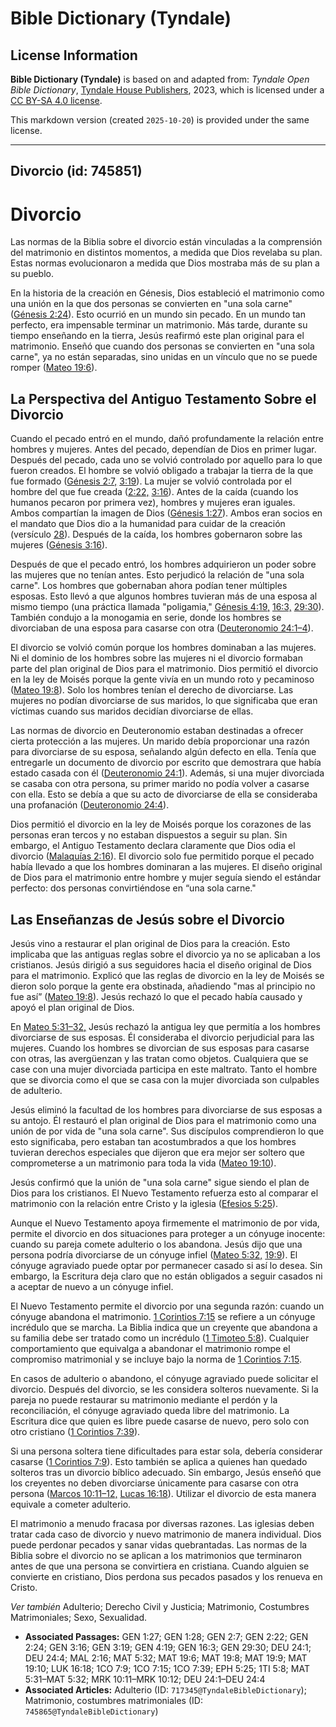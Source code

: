 # Bible Dictionary (Tyndale)

## License Information

**Bible Dictionary (Tyndale)** is based on and adapted from: _Tyndale Open Bible Dictionary_, [Tyndale House Publishers](https://tyndaleopenresources.com/), 2023, which is licensed under a [CC BY-SA 4.0 license](https://creativecommons.org/licenses/by-sa/4.0/legalcode.en).

This markdown version (created `2025-10-20`) is provided under the same license.



--------------------------------

## Divorcio (id: 745851)

Divorcio
========

Las normas de la Biblia sobre el divorcio están vinculadas a la comprensión del matrimonio en distintos momentos, a medida que Dios revelaba su plan. Estas normas evolucionaron a medida que Dios mostraba más de su plan a su pueblo.

En la historia de la creación en Génesis, Dios estableció el matrimonio como una unión en la que dos personas se convierten en "una sola carne" ([Génesis 2:24](https://ref.ly/Gen2:24)). Esto ocurrió en un mundo sin pecado. En un mundo tan perfecto, era impensable terminar un matrimonio. Más tarde, durante su tiempo enseñando en la tierra, Jesús reafirmó este plan original para el matrimonio. Enseñó que cuando dos personas se convierten en "una sola carne", ya no están separadas, sino unidas en un vínculo que no se puede romper ([Mateo 19:6](https://ref.ly/Matt19:6)).

La Perspectiva del Antiguo Testamento Sobre el Divorcio
-------------------------------------------------------

Cuando el pecado entró en el mundo, dañó profundamente la relación entre hombres y mujeres. Antes del pecado, dependían de Dios en primer lugar. Después del pecado, cada uno se volvió controlado por aquello para lo que fueron creados. El hombre se volvió obligado a trabajar la tierra de la que fue formado ([Génesis 2:7,](https://ref.ly/Gen2:7) [3:19](https://ref.ly/Gen3:19)). La mujer se volvió controlada por el hombre del que fue creada ([2:22,](https://ref.ly/Gen2:22) [3:16](https://ref.ly/Gen3:16)). Antes de la caída (cuando los humanos pecaron por primera vez), hombres y mujeres eran iguales. Ambos compartían la imagen de Dios ([Génesis 1:27](https://ref.ly/Gen1:27)). Ambos eran socios en el mandato que Dios dio a la humanidad para cuidar de la creación (versículo [28](https://ref.ly/Gen1:28)). Después de la caída, los hombres gobernaron sobre las mujeres ([Génesis 3:16](https://ref.ly/Gen3:16)).

Después de que el pecado entró, los hombres adquirieron un poder sobre las mujeres que no tenían antes. Esto perjudicó la relación de "una sola carne". Los hombres que gobernaban ahora podían tener múltiples esposas. Esto llevó a que algunos hombres tuvieran más de una esposa al mismo tiempo (una práctica llamada "poligamia," [Génesis 4:19,](https://ref.ly/Gen4:19) [16:3,](https://ref.ly/Gen16:3) [29:30](https://ref.ly/Gen29:30)). También condujo a la monogamia en serie, donde los hombres se divorciaban de una esposa para casarse con otra ([Deuteronomio 24:1–4](https://ref.ly/Deut24:1-Deut24:4)).

El divorcio se volvió común porque los hombres dominaban a las mujeres. Ni el dominio de los hombres sobre las mujeres ni el divorcio formaban parte del plan original de Dios para el matrimonio. Dios permitió el divorcio en la ley de Moisés porque la gente vivía en un mundo roto y pecaminoso ([Mateo 19:8](https://ref.ly/Matt19:8)). Solo los hombres tenían el derecho de divorciarse. Las mujeres no podían divorciarse de sus maridos, lo que significaba que eran víctimas cuando sus maridos decidían divorciarse de ellas.

Las normas de divorcio en Deuteronomio estaban destinadas a ofrecer cierta protección a las mujeres. Un marido debía proporcionar una razón para divorciarse de su esposa, señalando algún defecto en ella. Tenía que entregarle un documento de divorcio por escrito que demostrara que había estado casada con él ([Deuteronomio 24:1](https://ref.ly/Deut24:1)). Además, si una mujer divorciada se casaba con otra persona, su primer marido no podía volver a casarse con ella. Esto se debía a que su acto de divorciarse de ella se consideraba una profanación ([Deuteronomio 24:4](https://ref.ly/Deut24:4)).

Dios permitió el divorcio en la ley de Moisés porque los corazones de las personas eran tercos y no estaban dispuestos a seguir su plan. Sin embargo, el Antiguo Testamento declara claramente que Dios odia el divorcio ([Malaquías 2:16](https://ref.ly/Mal2:16)). El divorcio solo fue permitido porque el pecado había llevado a que los hombres dominaran a las mujeres. El diseño original de Dios para el matrimonio entre hombre y mujer seguía siendo el estándar perfecto: dos personas convirtiéndose en “una sola carne."

Las Enseñanzas de Jesús sobre el Divorcio
-----------------------------------------

Jesús vino a restaurar el plan original de Dios para la creación. Esto implicaba que las antiguas reglas sobre el divorcio ya no se aplicaban a los cristianos. Jesús dirigió a sus seguidores hacia el diseño original de Dios para el matrimonio. Explicó que las reglas de divorcio en la ley de Moisés se dieron solo porque la gente era obstinada, añadiendo "mas al principio no fue así” ([Mateo 19:8](https://ref.ly/Matt19:8)). Jesús rechazó lo que el pecado había causado y apoyó el plan original de Dios.

En [Mateo 5:31–32,](https://ref.ly/Matt5:31-Matt5:32) Jesús rechazó la antigua ley que permitía a los hombres divorciarse de sus esposas. Él consideraba el divorcio perjudicial para las mujeres. Cuando los hombres se divorcian de sus esposas para casarse con otras, las avergüenzan y las tratan como objetos. Cualquiera que se case con una mujer divorciada participa en este maltrato. Tanto el hombre que se divorcia como el que se casa con la mujer divorciada son culpables de adulterio.

Jesús eliminó la facultad de los hombres para divorciarse de sus esposas a su antojo. Él restauró el plan original de Dios para el matrimonio como una unión de por vida de "una sola carne". Sus discípulos comprendieron lo que esto significaba, pero estaban tan acostumbrados a que los hombres tuvieran derechos especiales que dijeron que era mejor ser soltero que comprometerse a un matrimonio para toda la vida ([Mateo 19:10](https://ref.ly/Matt19:10)).

Jesús confirmó que la unión de "una sola carne" sigue siendo el plan de Dios para los cristianos. El Nuevo Testamento refuerza esto al comparar el matrimonio con la relación entre Cristo y la iglesia ([Efesios 5:25](https://ref.ly/Eph5:25)).

Aunque el Nuevo Testamento apoya firmemente el matrimonio de por vida, permite el divorcio en dos situaciones para proteger a un cónyuge inocente: cuando su pareja comete adulterio o los abandona. Jesús dijo que una persona podría divorciarse de un cónyuge infiel ([Mateo 5:32,](https://ref.ly/Matt5:32) [19:9](https://ref.ly/Matt19:9)). El cónyuge agraviado puede optar por permanecer casado si así lo desea. Sin embargo, la Escritura deja claro que no están obligados a seguir casados ni a aceptar de nuevo a un cónyuge infiel.

El Nuevo Testamento permite el divorcio por una segunda razón: cuando un cónyuge abandona el matrimonio. [1 Corintios 7:15](https://ref.ly/1Cor7:15) se refiere a un cónyuge incrédulo que se marcha. La Biblia indica que un creyente que abandona a su familia debe ser tratado como un incrédulo ([1 Timoteo 5:8](https://ref.ly/1Tim5:8)). Cualquier comportamiento que equivalga a abandonar el matrimonio rompe el compromiso matrimonial y se incluye bajo la norma de [1 Corintios 7:15](https://ref.ly/1Cor7:15).

En casos de adulterio o abandono, el cónyuge agraviado puede solicitar el divorcio. Después del divorcio, se les considera solteros nuevamente. Si la pareja no puede restaurar su matrimonio mediante el perdón y la reconciliación, el cónyuge agraviado queda libre del matrimonio. La Escritura dice que quien es libre puede casarse de nuevo, pero solo con otro cristiano ([1 Corintios 7:39](https://ref.ly/1Cor7:39)).

Si una persona soltera tiene dificultades para estar sola, debería considerar casarse ([1 Corintios 7:9](https://ref.ly/1Cor7:9)). Esto también se aplica a quienes han quedado solteros tras un divorcio bíblico adecuado. Sin embargo, Jesús enseñó que los creyentes no deben divorciarse únicamente para casarse con otra persona ([Marcos 10:11–12,](https://ref.ly/Mark10:11-Mark10:12) [Lucas 16:18](https://ref.ly/Luke16:18)). Utilizar el divorcio de esta manera equivale a cometer adulterio.

El matrimonio a menudo fracasa por diversas razones. Las iglesias deben tratar cada caso de divorcio y nuevo matrimonio de manera individual. Dios puede perdonar pecados y sanar vidas quebrantadas. Las normas de la Biblia sobre el divorcio no se aplican a los matrimonios que terminaron antes de que una persona se convirtiera en cristiana. Cuando alguien se convierte en cristiano, Dios perdona sus pecados pasados y los renueva en Cristo.

*Ver también* Adulterio; Derecho Civil y Justicia; Matrimonio, Costumbres Matrimoniales; Sexo, Sexualidad.

* **Associated Passages:** GEN 1:27; GEN 1:28; GEN 2:7; GEN 2:22; GEN 2:24; GEN 3:16; GEN 3:19; GEN 4:19; GEN 16:3; GEN 29:30; DEU 24:1; DEU 24:4; MAL 2:16; MAT 5:32; MAT 19:6; MAT 19:8; MAT 19:9; MAT 19:10; LUK 16:18; 1CO 7:9; 1CO 7:15; 1CO 7:39; EPH 5:25; 1TI 5:8; MAT 5:31–MAT 5:32; MRK 10:11–MRK 10:12; DEU 24:1–DEU 24:4
* **Associated Articles:** Adulterio (ID: `717345@TyndaleBibleDictionary`); Matrimonio, costumbres matrimoniales (ID: `745865@TyndaleBibleDictionary`)

